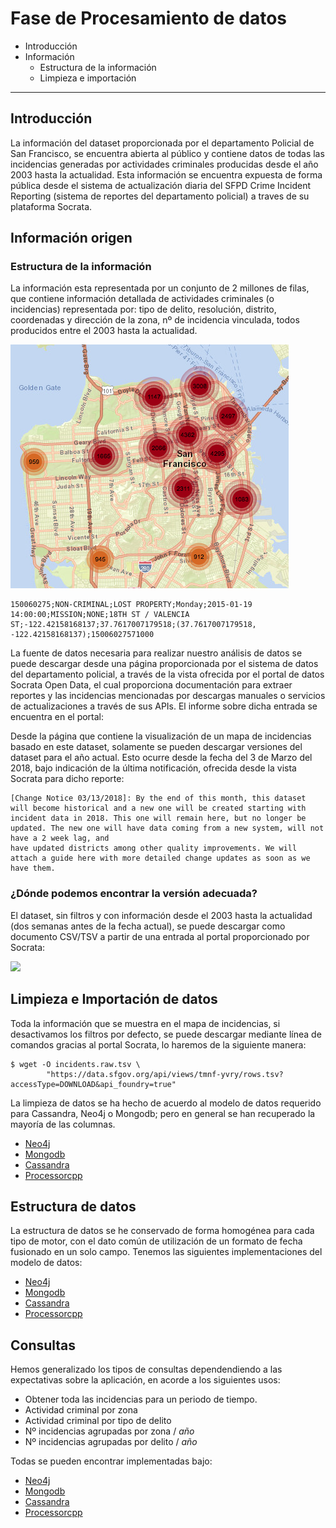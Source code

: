 
# Fase de Procesamiento de datos

* Introducción
* Información
  * Estructura de la información
  * Limpieza e importación



----

## Introducción

La información del dataset proporcionada por el departamento Policial de San Francisco, se encuentra abierta al público y contiene datos de todas las incidencias generadas por actividades criminales producidas desde el año 2003 hasta la actualidad. Esta información se encuentra expuesta de forma pública desde el sistema de actualización diaria del SFPD Crime Incident Reporting (sistema de reportes del departamento policial) a traves de su plataforma Socrata.

## Información origen
### Estructura de la información
La información esta representada por un conjunto de 2 millones de filas, que contiene información detallada de actividades criminales (o incidencias) representada por: tipo de delito, resolución, distrito, coordenadas y dirección de la zona, nº de incidencia vinculada, todos producidos entre el 2003 hasta la actualidad.

![](docs/map.png)

```
150060275;NON-CRIMINAL;LOST PROPERTY;Monday;2015-01-19 14:00:00;MISSION;NONE;18TH ST / VALENCIA ST;-122.42158168137;37.7617007179518;(37.7617007179518, -122.42158168137);15006027571000
```

La fuente de datos necesaria para realizar nuestro análisis de datos se puede descargar desde una página proporcionada por el sistema de datos del departamento policial, a través de la vista ofrecida por el portal de datos Socrata Open Data, el cual proporciona documentación para extraer reportes y las incidencias mencionadas por descargas manuales o servicios de actualizaciones a través de sus APIs. El informe sobre dicha entrada se encuentra en el portal:

[](https://dev.socrata.com/foundry/data.sfgov.org/cuks-n6tp)

Desde la página que contiene la visualización de un mapa de incidencias basado en este dataset, solamente se pueden descargar versiones del dataset para el año actual. Esto ocurre desde la fecha del 3 de Marzo del 2018, bajo indicación de la última notificación, ofrecida desde la vista Socrata para dicho reporte:

```
[Change Notice 03/13/2018]: By the end of this month, this dataset will become historical and a new one will be created starting with incident data in 2018. This one will remain here, but no longer be updated. The new one will have data coming from a new system, will not have a 2 week lag, and 
have updated districts among other quality improvements. We will attach a guide here with more detailed change updates as soon as we have them.
```

### ¿Dónde podemos encontrar la versión adecuada?

El dataset, sin filtros y con información desde el 2003 hasta la actualidad (dos semanas antes de la fecha actual), se puede descargar como documento CSV/TSV a partir de una entrada al portal proporcionado por Socrata:

![](../docs/pre_download.png)

## Limpieza e Importación de datos

Toda la información que se muestra en el mapa de incidencias, si desactivamos los filtros por defecto, se puede descargar mediante línea de comandos gracias al portal Socrata, lo haremos de la siguiente manera:

```
$ wget -O incidents.raw.tsv \
  		"https://data.sfgov.org/api/views/tmnf-yvry/rows.tsv?accessType=DOWNLOAD&api_foundry=true"
```

La limpieza de datos se ha hecho de acuerdo al modelo de datos requerido para Cassandra,  Neo4j o Mongodb; pero en general se han recuperado la mayoría de las columnas. 


* [Neo4j](neo4j/readme.md#preprocesamiento-e-importación-de-datos)
* [Mongodb](mongodb/readme.md#preprocesamiento-e-importación-de-datos)
* [Cassandra](cassandra/readme.md#preprocesamiento-e-importación-de-datos)
* [Processorcpp](processorcpp/readme.md#preprocesamiento-e-importación-de-datos)


## Estructura de datos

La estructura de datos se he conservado de forma homogénea para cada tipo de motor, con el dato común de utilización de un formato de fecha fusionado en un solo campo. Tenemos las siguientes implementaciones del modelo de datos:


* [Neo4j](neo4j/readme.md#estructura-de-datos)
* [Mongodb](mongodb/readme.md#estructura-de-datos)
* [Cassandra](cassandra/readme.md#estructura-de-datos)
* [Processorcpp](processorcpp/readme.md#estructura-de-datos)


## Consultas
Hemos generalizado los tipos de consultas dependendiendo a las expectativas sobre la aplicación, en acorde a los siguientes usos:

* Obtener toda las incidencias para un periodo de tiempo. 
* Actividad criminal por zona
* Actividad criminal por tipo de delito
* Nº incidencias agrupadas por zona / *año*
* Nº incidencias agrupadas por delito / *año*

Todas se pueden encontrar implementadas bajo:

* [Neo4j](neo4j/readme.md#consultas)
* [Mongodb](mongodb/readme.md#consultas)
* [Cassandra](cassandra/readme.md#consultas)
* [Processorcpp](processorcpp/readme.md#consultas)
